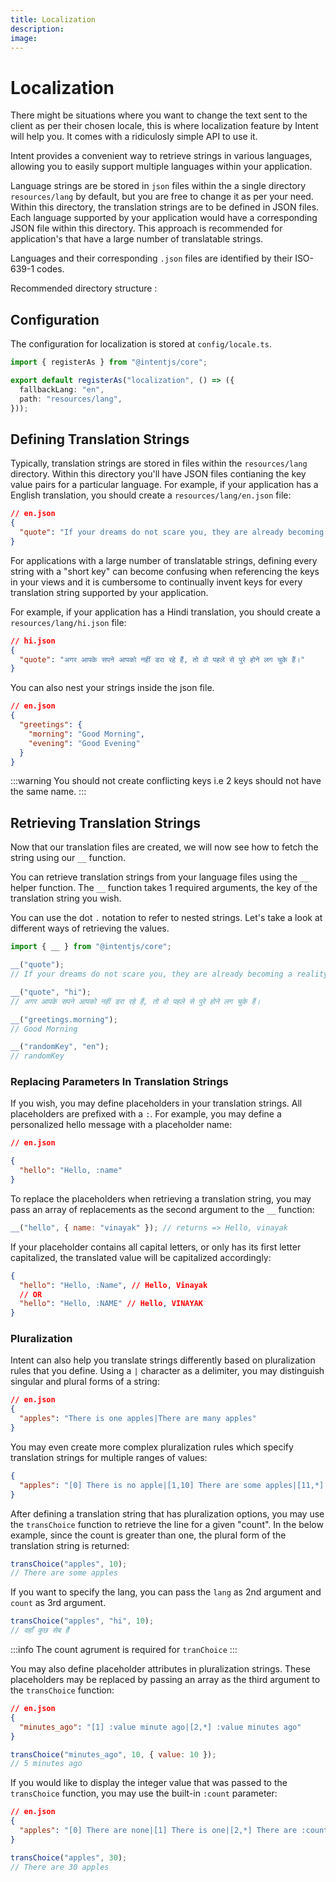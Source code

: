 ```yaml
---
title: Localization
description:
image:
---
```


# Localization

There might be situations where you want to change the text sent to the client as per their chosen locale, this is where localization feature by Intent will help you. It comes with a ridiculosly simple API to use it.

Intent provides a convenient way to retrieve strings in various languages, allowing you to easily support multiple languages within your application.

Language strings are be stored in `json` files within the a single directory `resources/lang` by default, but you are free to change it as per your need. Within this directory, the translation strings are to be defined in JSON files. Each language supported by your application would have a corresponding JSON file within this directory. This approach is recommended for application's that have a large number of translatable strings.

Languages and their corresponding `.json` files are identified by their <Link href="https://en.wikipedia.org/wiki/List_of_ISO_639-1_codes" className='text-primary'>ISO-639-1</Link> codes.

Recommended directory structure :

<FileTree>
  <FileTree.Folder name="resources" defaultOpen>
    <FileTree.Folder name="lang" defaultOpen>
      <FileTree.File name="en.json" />
      <FileTree.File name="hi.json" />
    </FileTree.Folder>
  </FileTree.Folder>
</FileTree>

## Configuration

The configuration for localization is stored at `config/locale.ts`.

```ts
import { registerAs } from "@intentjs/core";

export default registerAs("localization", () => ({
  fallbackLang: "en",
  path: "resources/lang",
}));
```

## Defining Translation Strings

Typically, translation strings are stored in files within the `resources/lang` directory. Within this directory you'll have JSON files contianing the key value pairs for a particular language.
For example, if your application has a English translation, you should create a `resources/lang/en.json` file:

```json
// en.json
{
  "quote": "If your dreams do not scare you, they are already becoming a reality."
}
```

For applications with a large number of translatable strings, defining every string with a "short key" can become confusing when referencing the keys in your views and it is cumbersome to continually invent keys for every translation string supported by your application.

For example, if your application has a Hindi translation, you should create a `resources/lang/hi.json` file:

```json
// hi.json
{
  "quote": "अगर आपके सपने आपको नहीं डरा रहे हैं, तो वो पहले से पुरे होने लग चुके हैं।"
}
```

You can also nest your strings inside the json file.

```json
// en.json
{
  "greetings": {
    "morning": "Good Morning",
    "evening": "Good Evening"
  }
}
```

:::warning
You should not create conflicting keys i.e 2 keys should not have the same name.
:::

## Retrieving Translation Strings

Now that our translation files are created, we will now see how to fetch the string using our `__` function.

You can retrieve translation strings from your language files using the `__` helper function. The `__` function takes 1 required arguments, the key of the translation string you wish.

You can use the dot `.` notation to refer to nested strings. Let's take a look at different ways of retrieving the values.

```ts
import { __ } from "@intentjs/core";

__("quote");
// If your dreams do not scare you, they are already becoming a reality.

__("quote", "hi");
// अगर आपके सपने आपको नहीं डरा रहे हैं, तो वो पहले से पुरे होने लग चुके हैं।

__("greetings.morning");
// Good Morning

__("randomKey", "en");
// randomKey
```

### Replacing Parameters In Translation Strings

If you wish, you may define placeholders in your translation strings. All placeholders are prefixed with a `:`. For example, you may define a personalized hello message with a placeholder name:

```json
// en.json

{
  "hello": "Hello, :name"
}
```

To replace the placeholders when retrieving a translation string, you may pass an array of replacements as the second argument to the `__` function:

```javascript
__("hello", { name: "vinayak" }); // returns => Hello, vinayak
```

If your placeholder contains all capital letters, or only has its first letter capitalized, the translated value will be capitalized accordingly:

```json
{
  "hello": "Hello, :Name", // Hello, Vinayak
  // OR
  "hello": "Hello, :NAME" // Hello, VINAYAK
}
```

### Pluralization

Intent can also help you translate strings differently based on pluralization rules that you define. Using a `|` character as a delimiter, you may distinguish singular and plural forms of a string:

```json
// en.json
{
  "apples": "There is one apples|There are many apples"
}
```

You may even create more complex pluralization rules which specify translation strings for multiple ranges of values:

```json
{
  "apples": "[0] There is no apple|[1,10] There are some apples|[11,*] There are many apples"
}
```

After defining a translation string that has pluralization options, you may use the `transChoice` function to retrieve the line for a given "count".
In the below example, since the count is greater than one, the plural form of the translation string is returned:

```ts
transChoice("apples", 10);
// There are some apples
```

If you want to specify the lang, you can pass the `lang` as 2nd argument and `count` as 3rd argument.

```ts
transChoice("apples", "hi", 10);
// वहाँ कुछ सेब हैं
```

:::info
The count agrument is required for `tranChoice`
:::

You may also define placeholder attributes in pluralization strings. These placeholders may be replaced by passing an array as the third argument to the `transChoice` function:

```json
// en.json
{
  "minutes_ago": "[1] :value minute ago|[2,*] :value minutes ago"
}
```

```javascript
transChoice("minutes_ago", 10, { value: 10 });
// 5 minutes ago
```

If you would like to display the integer value that was passed to the `transChoice` function, you may use the built-in `:count` parameter:

```json
// en.json
{
  "apples": "[0] There are none|[1] There is one|[2,*] There are :count apples"
}
```

```javascript
transChoice("apples", 30);
// There are 30 apples
```
